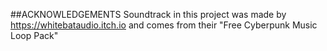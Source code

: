 ##ACKNOWLEDGEMENTS
Soundtrack in this project was made by https://whitebataudio.itch.io and comes from their "Free Cyberpunk Music Loop Pack"